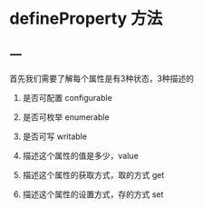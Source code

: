 # defineProperty 方法
## 一
首先我们需要了解每个属性是有3种状态，3种描述的
1. 是否可配置 configurable
2. 是否可枚举 enumerable
3. 是否可写 writable

1. 描述这个属性的值是多少，value
2. 描述这个属性的获取方式，取的方式 get
3. 描述这个属性的设置方式，存的方式 set
